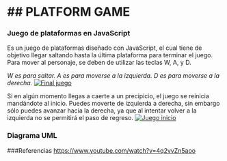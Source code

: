 # ## PLATFORM GAME

### Juego de plataformas en JavaScript
Es un juego de plataformas diseñado con JavaScript, el cual tiene de objetivo llegar saltando hasta la última plataforma para terminar el juego. Para mover al personaje, se deben de utilizar las teclas W, A, y D.

*W es para saltar.*
*A es para moverse a la izquierda.*
*D es para moverse a la derecha.*
[![Final juego](postimage "Final juego")](https://postimg.cc/Sn7YyYMg "Final juego")

Si en algún momento llegas a caerte a un precipicio, el juego se reinicia mandándote al inicio. Puedes moverte de izquierda a derecha, sin embargo sólo puedes avanzar hacia la derecha, ya que al intentar volver a la izquierda no se permitirá el paso de regreso.
[![Juego inicio](postimage "Juego inicio")](https://i.postimg.cc/RFBwj4HP/Captura-juego.png "Juego inicio")

### Diagrama UML

###Referencias
https://www.youtube.com/watch?v=4q2vvZn5aoo
